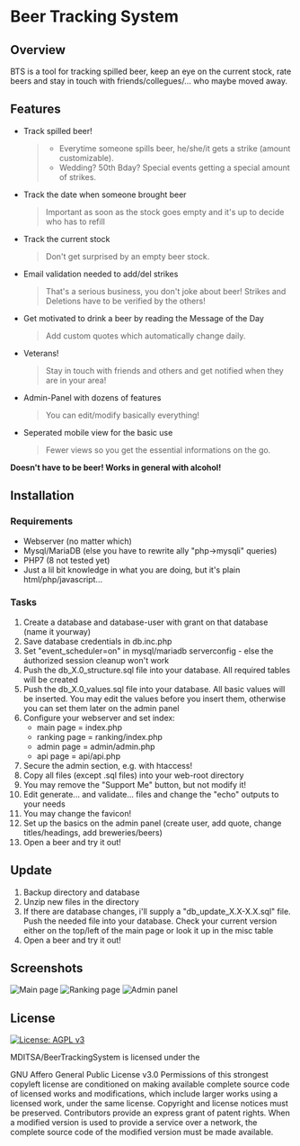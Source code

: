 # Beer Tracking System
## Overview
BTS is a tool for tracking spilled beer, keep an eye on the current stock, rate beers and stay in touch with friends/collegues/... who maybe moved away.
## Features
- Track spilled beer!
    > - Everytime someone spills beer, he/she/it gets a strike (amount customizable). 
    > - Wedding? 50th Bday? Special events getting a special amount of strikes.

- Track the date when someone brought beer
    > Important as soon as the stock goes empty and it's up to decide who has to refill

- Track the current stock
    > Don't get surprised by an empty beer stock.

- Email validation needed to add/del strikes
    > That's a serious business, you don't joke about beer! Strikes and Deletions have to be verified by the others!

- Get motivated to drink a beer by reading the Message of the Day
    > Add custom quotes which automatically change daily.

- Veterans!
    > Stay in touch with friends and others and get notified when they are in your area!

- Admin-Panel with dozens of features
    > You can edit/modify basically everything!

- Seperated mobile view for the basic use
    > Fewer views so you get the essential informations on the go.

**Doesn't have to be beer! Works in general with alcohol!**

## Installation
### Requirements
- Webserver (no matter which)
- Mysql/MariaDB (else you have to rewrite ally "php->mysqli" queries)
- PHP7 (8 not tested yet)
- Just a lil bit knowledge in what you are doing, but it's plain html/php/javascript...

### Tasks
1. Create a database and database-user with grant on that database (name it yourway)
2. Save database credentials in db.inc.php
3. Set "event_scheduler=on" in mysql/mariadb serverconfig - else the áuthorized session cleanup won't work
4. Push the db_X.0_structure.sql file into your database. All required tables will be created
5. Push the db_X.0_values.sql file into your database. All basic values will be inserted. You may edit the values before you insert them, otherwise you can set them later on the admin panel
6. Configure your webserver and set index:
    - main page = index.php
    - ranking page = ranking/index.php
    - admin page = admin/admin.php
    - api page = api/api.php
7. Secure the admin section, e.g. with htaccess!
8. Copy all files (except .sql files) into your web-root directory
9. You may remove the "Support Me" button, but not modify it!
10. Edit generate... and validate... files and change the "echo" outputs to your needs
11. You may change the favicon!
12. Set up the basics on the admin panel (create user, add quote, change titles/headings, add breweries/beers)
13. Open a beer and try it out!

## Update
1. Backup directory and database
2. Unzip new files in the directory
3. If there are database changes, i'll supply a "db_update_X.X-X.X.sql" file. Push the needed file into your database. Check your current version either on the top/left of the main page or look it up in the misc table
4. Open a beer and try it out!

## Screenshots
![Main page](https://imgur.com/8iO5YbP.png)
![Ranking page](https://imgur.com/N1zA0ED.png)
![Admin panel](https://imgur.com/IHE4uOu.png)

## License
[![License: AGPL v3](https://img.shields.io/badge/License-AGPL%20v3-blue.svg)](https://www.gnu.org/licenses/agpl-3.0)

MDITSA/BeerTrackingSystem is licensed under the

GNU Affero General Public License v3.0
Permissions of this strongest copyleft license are conditioned on making available complete source code of licensed works and modifications, which include larger works using a licensed work, under the same license. Copyright and license notices must be preserved. Contributors provide an express grant of patent rights. When a modified version is used to provide a service over a network, the complete source code of the modified version must be made available.